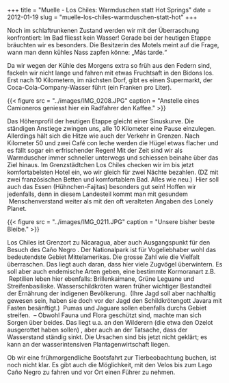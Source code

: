+++
title = "Muelle - Los Chiles: Warmduschen statt Hot Springs"
date = 2012-01-19
slug = "muelle-los-chiles-warmduschen-statt-hot"
+++

Noch im
schlaftrunkenen Zustand werden wir mit der Überraschung konfrontiert: Im
Bad fliesst kein Wasser! Gerade bei der heutigen Etappe bräuchten wir es
besonders. Die Besitzerin des Motels meint auf die Frage, wann man denn
kühles Nass zapfen könne: „Más tarde.“

Da wir wegen der Kühle des Morgens extra so früh aus den Federn sind,
fackeln wir nicht lange und fahren mit etwas Fruchtsaft in den Bidons
los. Erst nach 10 Kilometern, im nächsten Dorf, gibt es einen
Supermarkt, der Coca-Cola-Company-Wasser führt (ein Franken pro Liter).

{{< figure src = "../images/IMG_0208.JPG" caption = "Anstelle eines Camioneros geniesst hier ein Radfahrer den Kaffee." >}}

Das Höhenprofil der heutigen Etappe gleicht einer Sinuskurve. Die
ständigen Anstiege zwingen uns, alle 10 Kilometer eine Pause einzulegen.
Allerdings hält sich die Hitze wie auch der Verkehr in Grenzen. Nach
Kilometer 50 und zwei Café con leche werden die Hügel etwas flacher und
es fällt sogar ein erfrischender Regen! Mit der Zeit sind wir als
Warmduscher immer schneller unterwegs und schiessen beinahe über das
Ziel hinaus. Im Grenzstädtchen Los Chiles checken wir im bis jetzt
komfortabelsten Hotel ein, wo wir gleich für zwei Nächte bezahlen. (DZ
mit zwei französischen Betten und komfortablem Bad. Alles wie neu.)
 Hier soll auch das Essen
(Hühnchen-Fajitas) besonders gut sein! Hoffen wir jedenfalls, denn in
diesem Landesteil kommt man mit gesundem  Menschenverstand weiter als mit den
oft veralteten Angaben des Lonely Planet.

{{< figure src = "../images/IMG_0211.JPG" caption = "Unsere bisher beste Bleibe." >}}

Los Chiles ist Grenzort zu Nicaragua, aber auch Ausgangspunkt für den
Besuch des Caño Negro . Der Nationalpark ist für Vogeliebhaber wohl das
bedeutendste Gebiet Mittelamerikas. Die grosse Zahl wie die Vielfalt
überraschen. Das liegt auch daran, dass hier viele Zugvögel überwintern.
Es soll aber auch endemische Arten geben, eine bestimmte Kormoranart
z.B.  Reptilien leben hier
ebenfalls: Brillenkaimane, Grüne Leguane und Streifenbasiliske.
Wasserschildkröten waren früher wichtiger Bestandteil der Ernährung der
indigenen Bevölkerung.  (Ihre
Jagd soll aber nachhaltig gewesen sein, haben sie doch vor der Jagd den
Schildkrötengott Javara mit Fasten besänftigt.)  Pumas und Jaguare sollen ebenfalls
durchs Gebiet streifen.  –
Obwohl Fauna und Flora geschützt sind, machte man sich Sorgen über
beides. Das liegt u.a. an den Wilderern (die etwa den Ozelot ausgerottet
haben sollen) , aber auch an der Tatsache, dass der Wasserstand ständig
sinkt. Die Ursachen sind bis jetzt nicht geklärt; es kann an der
wasserintensiven Plantagenwirtschaft liegen.   

Ob wir eine frühmorgendliche Bootsfahrt zur Tierbeobachtung buchen, ist
noch nicht klar. Es gibt auch die Möglichkeit, mit den Velos bis zum
Lago Caño Negro zu fahren und vor Ort einen Führer zu nehmen.  
